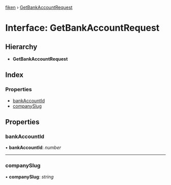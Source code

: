 [fiken](../README.md) › [GetBankAccountRequest](getbankaccountrequest.md)

# Interface: GetBankAccountRequest

## Hierarchy

* **GetBankAccountRequest**

## Index

### Properties

* [bankAccountId](getbankaccountrequest.md#bankaccountid)
* [companySlug](getbankaccountrequest.md#companyslug)

## Properties

###  bankAccountId

• **bankAccountId**: *number*

___

###  companySlug

• **companySlug**: *string*
